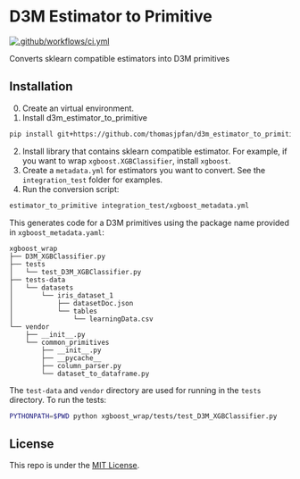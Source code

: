 # D3M Estimator to Primitive

[![.github/workflows/ci.yml](https://github.com/thomasjpfan/d3m_estimator_to_primitive/actions/workflows/ci.yml/badge.svg)](https://github.com/thomasjpfan/d3m_estimator_to_primitive/actions/workflows/ci.yml)

Converts sklearn compatible estimators into D3M primitives

## Installation

0. Create an virtual environment.
1. Install d3m_estimator_to_primitive

```bash
pip install git+https://github.com/thomasjpfan/d3m_estimator_to_primitive
```

2. Install library that contains sklearn compatible estimator. For example, if you want to wrap `xgboost.XGBClassifier`, install `xgboost`.
3. Create a `metadata.yml` for estimators you want to convert. See the `integration_test` folder for examples.
4. Run the conversion script:

```bash
estimator_to_primitive integration_test/xgboost_metadata.yml
```

This generates code for a D3M primitives using the package name provided in `xgboost_metadata.yaml`:

```
xgboost_wrap
├── D3M_XGBClassifier.py
├── tests
│   └── test_D3M_XGBClassifier.py
├── tests-data
│   └── datasets
│       └── iris_dataset_1
│           ├── datasetDoc.json
│           └── tables
│               └── learningData.csv
└── vendor
    ├── __init__.py
    └── common_primitives
        ├── __init__.py
        ├── __pycache__
        ├── column_parser.py
        └── dataset_to_dataframe.py
```

The `test-data` and `vendor` directory are used for running in the `tests` directory. To run the tests:

```bash
PYTHONPATH=$PWD python xgboost_wrap/tests/test_D3M_XGBClassifier.py
```

## License

This repo is under the [MIT License](LICENSE).
